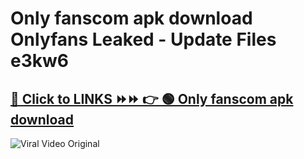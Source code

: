 
 # Only fanscom apk download Onlyfans Leaked - Update Files e3kw6

## <h2><a href="https://clipsfans.com/Only_fanscom_apk_download&ref=git">🔗 Click to LINKS ⏩⏩ 👉 🟢 Only fanscom apk download </a></h2>

<a href="https://clipsfans.com/Only_fanscom_apk_download&ref=git" rel="nofollow" data-target="animated-image.originalLink"><img src="https://i.ibb.co.com/xMMVF88/686577567.gif" alt="Viral Video Original" style="max-width: 100%; display: inline-block;" data-target="animated-image.originalImage"></a>

